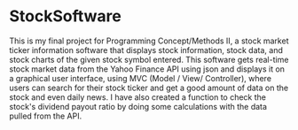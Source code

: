 # StockSoftware
This is my final project for Programming Concept/Methods II, a stock market ticker information software that displays stock information, stock data, and stock charts of the given stock symbol entered. This software gets real-time stock market data from the Yahoo Finance API using json and displays it on a graphical user interface, using MVC (Model / View/ Controller), where users can search for their stock ticker and get a good amount of data on the stock and even daily news. I have also created a function to check the stock's dividend payout ratio by doing some calculations with the data pulled from the API.

